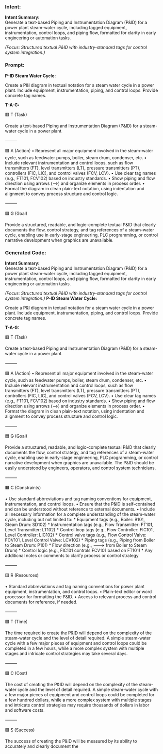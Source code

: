 ### Intent:
**Intent Summary:**  
Generate a text-based Piping and Instrumentation Diagram (P&ID) for a power plant steam-water cycle, including tagged equipment, instrumentation, control loops, and piping flow, formatted for clarity in early engineering or automation tasks.  

*(Focus: Structured textual P&ID with industry-standard tags for control system integration.)*

### Prompt:
**P-ID Steam Water Cycle:**

Create a P&I diagram in textual notation for a steam water cycle in a power plant. Include equipment, instrumentation, piping, and control loops. Provide concrete tag names.


**T-A-G:**

🟥 T (Task)

Create a text-based Piping and Instrumentation Diagram (P&ID) for a steam-water cycle in a power plant.

⸻

🟩 A (Action)
	•	Represent all major equipment involved in the steam-water cycle, such as feedwater pumps, boiler, steam drum, condenser, etc.
	•	Include relevant instrumentation and control loops, such as flow transmitters (FT), level transmitters (LT), pressure transmitters (PT), controllers (FIC, LIC), and control valves (FCV, LCV).
	•	Use clear tag names (e.g., FT101, FCV102) based on industry standards.
	•	Show piping and flow direction using arrows (-->) and organize elements in process order.
	•	Format the diagram in clean plain-text notation, using indentation and alignment to convey process structure and control logic.

⸻

🟦 G (Goal)

Provide a structured, readable, and logic-complete textual P&ID that clearly documents the flow, control strategy, and tag references of a steam-water cycle, enabling use in early-stage engineering, PLC programming, or control narrative development when graphics are unavailable.

### Generated Code:
**Intent Summary:**  
Generate a text-based Piping and Instrumentation Diagram (P&ID) for a power plant steam-water cycle, including tagged equipment, instrumentation, control loops, and piping flow, formatted for clarity in early engineering or automation tasks.  

*(Focus: Structured textual P&ID with industry-standard tags for control system integration.)*
**P-ID Steam Water Cycle:**

Create a P&I diagram in textual notation for a steam water cycle in a power plant. Include equipment, instrumentation, piping, and control loops. Provide concrete tag names.


**T-A-G:**

🟥 T (Task)

Create a text-based Piping and Instrumentation Diagram (P&ID) for a steam-water cycle in a power plant.

⸻

🟩 A (Action)
	•	Represent all major equipment involved in the steam-water cycle, such as feedwater pumps, boiler, steam drum, condenser, etc.
	•	Include relevant instrumentation and control loops, such as flow transmitters (FT), level transmitters (LT), pressure transmitters (PT), controllers (FIC, LIC), and control valves (FCV, LCV).
	•	Use clear tag names (e.g., FT101, FCV102) based on industry standards.
	•	Show piping and flow direction using arrows (-->) and organize elements in process order.
	•	Format the diagram in clean plain-text notation, using indentation and alignment to convey process structure and control logic.

⸻

🟦 G (Goal)

Provide a structured, readable, and logic-complete textual P&ID that clearly documents the flow, control strategy, and tag references of a steam-water cycle, enabling use in early-stage engineering, PLC programming, or control narrative development when graphics are unavailable. The P&ID should be easily understood by engineers, operators, and control system technicians.

⸻

🟧 C (Constraints)

•	Use standard abbreviations and tag naming conventions for equipment, instrumentation, and control loops.
•	Ensure that the P&ID is self-contained and can be understood without reference to external documents.
•	Include all necessary information for a complete understanding of the steam-water cycle, including but not limited to:
	* Equipment tags (e.g., Boiler: B101, Steam Drum: SD102)
	* Instrumentation tags (e.g., Flow Transmitter: FT101, Level Transmitter: LT102)
	* Control loop tags (e.g., Flow Controller: FIC101, Level Controller: LIC102)
	* Control valve tags (e.g., Flow Control Valve: FCV101, Level Control Valve: LCV102)
	* Piping tags (e.g., Piping from Boiler to Steam Drum: P101)
	* Flow direction (e.g., ---> from Boiler to Steam Drum)
	* Control logic (e.g., FIC101 controls FCV101 based on FT101)
	* Any additional notes or comments to clarify process or control strategy

⸻

🟨 R (Resources)

•	Standard abbreviations and tag naming conventions for power plant equipment, instrumentation, and control loops.
•	Plain-text editor or word processor for formatting the P&ID.
•	Access to relevant process and control documents for reference, if needed.

⸻

🟩 T (Time)

The time required to create the P&ID will depend on the complexity of the steam-water cycle and the level of detail required. A simple steam-water cycle with a few major pieces of equipment and control loops could be completed in a few hours, while a more complex system with multiple stages and intricate control strategies may take several days.

⸻

🟩 C (Cost)

The cost of creating the P&ID will depend on the complexity of the steam-water cycle and the level of detail required. A simple steam-water cycle with a few major pieces of equipment and control loops could be completed for a few hundred dollars, while a more complex system with multiple stages and intricate control strategies may require thousands of dollars in labor and software costs.

⸻

🟩 S (Success)

The success of creating the P&ID will be measured by its ability to accurately and clearly document the
